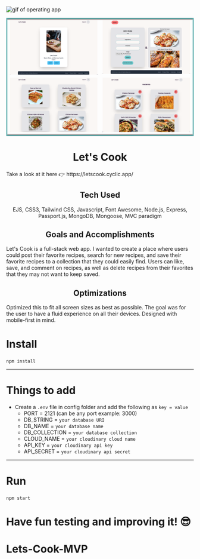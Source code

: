 <img align="center" src="public/imgs/onegif.gif" alt="gif of operating app" />

<table bordercolor="#66b2b2">
<tr>
<td width="50%" valign="top">
<img src="public/imgs/one.png" width="100%" alt="" />
</td>
<td width="50%" valign="top">
<img src="public/imgs/two.png" width="100%" alt="" />
</td>
</tr>
<tr>
<td width="50%" valign="top">
<img src="public/imgs/three.png" width="100%" alt="" />
</td>
<td width="50%" valign="top">
<img src="public/imgs/four.png" width="100%" alt="" />
</td>
</tr>
</table>
<h1 align="center">Let's Cook</h1>

<p>Take a look at it here 👉 https://letscook.cyclic.app/</p>

<h2 align="center">Tech Used</h2> 
<p align="center"> EJS, CSS3, Tailwind CSS, Javascript, Font Awesome, Node.js, Express, Passport.js, MongoDB, Mongoose, MVC paradigm </p>

<h2 align="center">Goals and Accomplishments</h2>
Let's Cook is a full-stack web app. I wanted to create a place where users could post their favorite recipes, search for new recipes, and save their favorite recipes to a collection that they could easily find. Users can like, save, and comment on recipes, as well as delete recipes from their favorites that they may not want to keep saved.

<h2 align="center">Optimizations</h2>

Optimized this to fit all screen sizes as best as possible. The goal was for the user to have a fluid experience on all their devices. Designed with mobile-first in mind.

# Install

`npm install`

---

# Things to add

- Create a `.env` file in config folder and add the following as `key = value`
  - PORT = 2121 (can be any port example: 3000)
  - DB_STRING = `your database URI`
  - DB_NAME = `your database name`
  - DB_COLLECTION = `your database collection`
  - CLOUD_NAME = `your cloudinary cloud name`
  - API_KEY = `your cloudinary api key`
  - API_SECRET = `your cloudinary api secret`

---

# Run

`npm start`

# Have fun testing and improving it! 😎

# Lets-Cook-MVP
